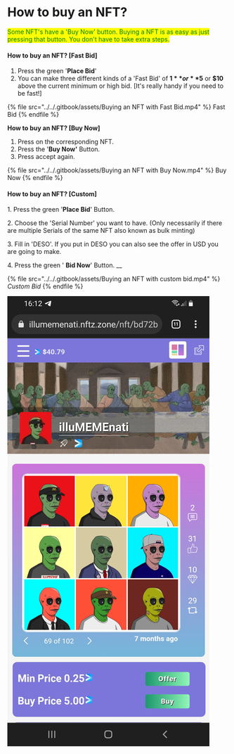 # How to buy an NFT?

<mark style="color:green;">Some NFT's have a 'Buy Now' button. Buying a NFT is as easy as just pressing that button. You don't have to take extra steps.</mark>&#x20;



#### How to buy an NFT? \[Fast Bid]

1. Press the green '**Place Bid**'
2. You can make three different kinds of a 'Fast Bid' of **$1** or **$5** or **$10** above the current minimum or high bid.  \[It's really handy if you need to be fast!] &#x20;

{% file src="../../.gitbook/assets/Buying an NFT with Fast Bid.mp4" %}
Fast Bid
{% endfile %}



**How to buy an NFT? \[Buy Now]**

1. Press on the corresponding NFT.&#x20;
2. Press the '**Buy Now'** Button.&#x20;
3. Press accept again.&#x20;

{% file src="../../.gitbook/assets/Buying an NFT with Buy Now.mp4" %}
Buy Now
{% endfile %}

#### How to buy an NFT? \[Custom]

1\. Press the green '**Place Bid**'  Button.

2\. Choose the 'Serial Number' you want to have. (Only necessarily if there are multiple Serials of the same NFT also known as bulk minting)

3\. Fill in 'DESO'. If you put in DESO you can also see the offer in USD you are going to make.&#x20;

4\. Press the green ' **Bid Now**' Button. __&#x20;

{% file src="../../.gitbook/assets/Buying an NFT with custom bid.mp4" %}
_Custom Bid_
{% endfile %}

![](<../../.gitbook/assets/picture NFTs.jpg>)
